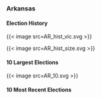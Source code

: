 ### Arkansas

#### Election History
{{< image src=AR_hist_vic.svg >}}

{{< image src=AR_hist_size.svg >}}

#### 10 Largest Elections
{{< image src=AR_10.svg >}}

#### 10 Most Recent Elections

